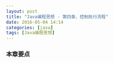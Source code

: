 ```yaml
---
layout: post
title: "Java编程思想 - 第四章、控制执行流程"
date: 2016-05-04 14:14
categories: [java]
tags: [Java编程思想]
---
```


### 本章要点